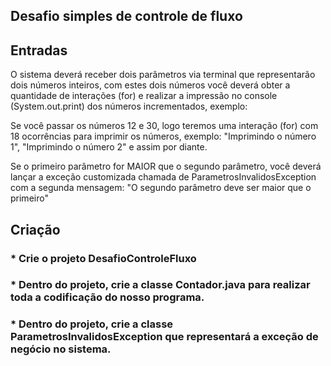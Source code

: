 ## Desafio simples de controle de fluxo


## Entradas
O sistema deverá receber dois parâmetros via terminal que representarão dois números inteiros, com estes dois números você deverá obter a quantidade de interações (for) e realizar a impressão no console (System.out.print) dos números incrementados, exemplo:


Se você passar os números 12 e 30, logo teremos uma interação (for) com 18 ocorrências para imprimir os números, exemplo: "Imprimindo o número 1", "Imprimindo o número 2" e assim por diante.  

Se o primeiro parâmetro for MAIOR que o segundo parâmetro, você deverá lançar a exceção customizada chamada de ParametrosInvalidosException com a segunda mensagem: "O segundo parâmetro deve ser maior que o primeiro"


## Criação
### * Crie o projeto DesafioControleFluxo

### * Dentro do projeto, crie a classe Contador.java para realizar toda a codificação do nosso programa.

### * Dentro do projeto, crie a classe ParametrosInvalidosException que representará a exceção de negócio no sistema.